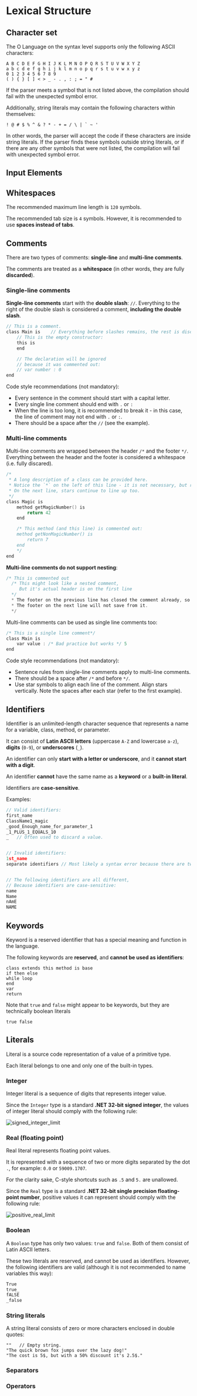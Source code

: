 # Lexical Structure

## Character set

The O Language on the syntax level supports only the following ASCII characters:

```
A B C D E F G H I J K L M N O P Q R S T U V W X Y Z
a b c d e f g h i j k l m n o p q r s t u v w x y z
0 1 2 3 4 5 6 7 8 9
( ) { } [ ] < > _ - . , : ; = " #
```

If the parser meets a symbol that is not listed above, the compilation should fail with the unexpected symbol error.

Additionally, string literals may contain the following characters within themselves:

```
! @ # $ % ^ & ? * - + = / \ | ` ~ '
```

In other words, the parser will accept the code if these characters are inside string literals. If the parser finds these symbols outside string literals, or if there are any other symbols that were not listed, the compilation will fail with unexpected symbol error.

## Input Elements

## Whitespaces

The recommended maximum line length is `120` symbols.

The recommended tab size is `4` symbols. However, it is recommended to use **spaces instead of tabs**.

## Comments

There are two types of comments: **single-line** and **multi-line comments**.

The comments are treated as a **whitespace** (in other words, they are fully **discarded**).

### Single-line comments

**Single-line comments** start with the **double slash**: `//`.
Everything to the right of the double slash is considered a comment, **including the double slash**.

```c
// This is a comment.
class Main is    // Everything before slashes remains, the rest is discarded.
    // This is the empty constructor:
    this is
    end

    // The declaration will be ignored
    // because it was commented out:
    // var number : 0
end
```

Code style recommendations (not mandatory):
  - Every sentence in the comment should start with a capital letter.
  - Every single line comment should end with `.` or `:`
  - When the line is too long, it is recommended to break it - in this case, the line of comment may not end with `.` or `:`.
  - There should be a space after the `//` (see the example).

### Multi-line comments

Multi-line comments are wrapped between the header `/*` and the footer `*/`. Everything between the header and the footer is considered a whitespace (i.e. fully discared).

```c
/*
 * A long description of a class can be provided here.
 * Notice the `*` on the left of this line - it is not necessary, but recommended.
 * On the next line, stars continue to line up too.
 */
class Magic is
    method getMagicNumber() is
        return 42
    end

    /* This method (and this line) is commented out:
    method getNonMagicNumber() is
        return 7
    end
    */
end
```

**Multi-line comments do not support nesting**:

```c
/* This is commented out
  /* This might look like a nested comment,
     But it's actual header is on the first line
  */
  * The footer on the previous line has closed the comment already, so there is a syntax error.
  * The footer on the next line will not save from it.
  */
```

Multi-line comments can be used as single line comments too:

```c
/* This is a single line comment*/
class Main is
    var value : /* Bad practice but works */ 5
end
```

Code style recommendations (not mandatory):
  - Sentence rules from single-line comments apply to multi-line comments.
  - There should be a space after `/*` and before `*/`.
  - Use star symbols to align each line of the comment. Align stars vertically. Note the spaces after each star (refer to the first example).

## Identifiers

Identifier is an unlimited-length character sequence that represents a name for a variable, class, method, or parameter.

It can consist of **Latin ASCII letters** (uppercase `A-Z` and lowercase `a-z`), **digits** (`0-9`), or **underscores** (`_`).

An identifier can only **start with a letter or underscore**, and it **cannot start with a digit**.

An identifier **cannot** have the same name as a **keyword** or a **built-in literal**.

Identifiers are **case-sensitive**.

Examples:

```c
// Valid identifiers:
first_name
ClassName1_magic
_good_Enough_name_for_parameter_1
_1_PLUS_1_EQUALS_10
_   // Often used to discard a value.


// Invalid identifiers:
1st_name
separate identifiers // Most likely a syntax error because there are two of them.


// The following identifiers are all different,
// Because identifiers are case-sensitive:
name
Name
nAmE
NAME
```

## Keywords

Keyword is a reserved identifier that has a special meaning and function in the language.

The following keywords are **reserved**, and **cannot be used as identifiers**:

```
class extends this method is base
if then else
while loop
end
var
return
```

Note that `true` and `false` might appear to be keywords, but they are technically boolean literals

```
true false
```

## Literals

Literal is a source code representation of a value of a primitive type.

Each literal belongs to one and only one of the built-in types.

### Integer

Integer literal is a sequence of digits that represents integer value.

Since the `Integer` type is a standard **.NET 32-bit signed integer**, the values of integer literal should comply with the following rule:

![signed_integer_limit](https://user-images.githubusercontent.com/49134679/163717203-b5308489-ae24-4a85-99f7-7b9a66c4d6e7.png)

### Real (floating point)

Real literal represents floating point values.

It is represented with a sequence of two or more digits separated by the dot `.`, for example: `0.0` or `59009.1707`.

For the clarity sake, C-style shortcuts such as `.5` and `5.` are unallowed.

Since the `Real` type is a standard **.NET 32-bit single precision floating-point number**, positive values it can represent should comply with the following rule:

![positive_real_limit](https://user-images.githubusercontent.com/49134679/163717837-9164826e-7dad-4595-88ef-c1139b606ceb.png)

### Boolean

A `Boolean` type has only two values: `true` and `false`. Both of them consist of Latin ASCII letters.

These two literals are reserved, and cannot be used as identifiers.
However, the following identifiers are valid (although it is not recommended to name variables this way):

```c
True
true_
fALSE
_false
```

### String literals

A string literal consists of zero or more characters enclosed in double quotes:

```
""   // Empty string.
"The quick brown fox jumps over the lazy dog!"
"The cost is 5$, but with a 50% discount it's 2.5$."
```

### Separators

### Operators
